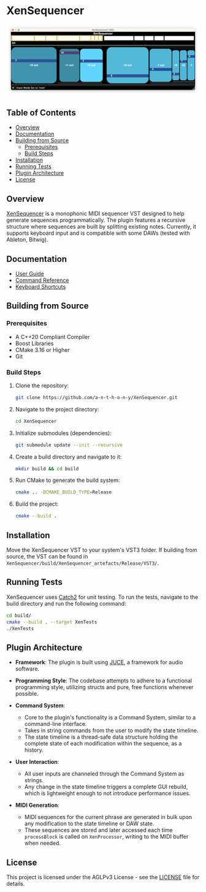 # XenSequencer

![XenSequencer](/docs/img/XS_v0.1.png)

## Table of Contents
- [Overview](#overview)
- [Documentation](#documentation)
- [Building from Source](#building-from-source)
  - [Prerequisites](#prerequisites)
  - [Build Steps](#build-steps)
- [Installation](#installation)
- [Running Tests](#running-tests)
- [Plugin Architecture](#plugin-architecture)
- [License](#license)

## Overview
[XenSequencer](https://github.com/a-n-t-h-o-n-y/XenSequencer) is a monophonic MIDI sequencer VST designed to help generate sequences programmatically. The plugin features a recursive structure where sequences are built by splitting existing notes. Currently, it supports keyboard input and is compatible with some DAWs (tested with Ableton, Bitwig).

## Documentation
- [User Guide](docs/user_guide.md)
- [Command Reference](docs/command_reference.md)
- [Keyboard Shortcuts](keys.yml)

## Building from Source

### Prerequisites
- A C++20 Compliant Compiler
- Boost Libraries
- CMake 3.16 or Higher
- Git

### Build Steps
1. Clone the repository:
    ```bash
    git clone https://github.com/a-n-t-h-o-n-y/XenSequencer.git
    ```
1. Navigate to the project directory:
    ```bash
    cd XenSequencer
    ```
1. Initialize submodules (dependencies):
    ```bash
    git submodule update --init --recursive
    ```
1. Create a build directory and navigate to it:
    ```bash
    mkdir build && cd build
    ```
1. Run CMake to generate the build system:
    ```bash
    cmake .. -DCMAKE_BUILD_TYPE=Release
    ```
1. Build the project:
    ```bash
    cmake --build .
    ```

## Installation
Move the XenSequencer VST to your system's VST3 folder. If building from source, the VST can be found in `XenSequencer/build/XenSequencer_artefacts/Release/VST3/`.

## Running Tests
XenSequencer uses [Catch2](https://github.com/catchorg/Catch2) for unit testing. To run the tests, navigate to the build directory and run the following command:

```bash
cd build/
cmake --build . --target XenTests
./XenTests
```

## Plugin Architecture

- **Framework**: The plugin is built using [JUCE](https://github.com/juce-framework/JUCE), a framework for audio software.
  
- **Programming Style**: The codebase attempts to adhere to a functional programming style, utilizing structs and pure, free functions whenever possible.

- **Command System**: 
  - Core to the plugin's functionality is a Command System, similar to a command-line interface.
  - Takes in string commands from the user to modify the state timeline.
  - The state timeline is a thread-safe data structure holding the complete state of each modification within the sequence, as a history.

- **User Interaction**:
  - All user inputs are channeled through the Command System as strings.
  - Any change in the state timeline triggers a complete GUI rebuild, which is lightweight enough to not introduce performance issues.

- **MIDI Generation**:
  - MIDI sequences for the current phrase are generated in bulk upon any modification to the state timeline or DAW state.
  - These sequences are stored and later accessed each time `processBlock` is called on `XenProcessor`, writing to the MIDI buffer when needed.

## License
This project is licensed under the AGLPv3 License - see the [LICENSE](LICENSE) file for details.